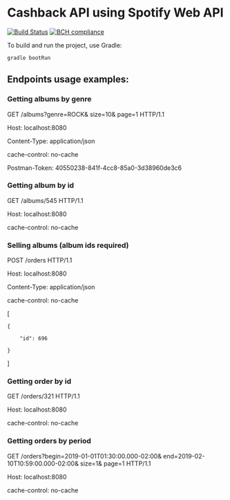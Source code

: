 # Cashback API using Spotify Web API

[![Build Status](https://travis-ci.com/raphaelbluteau/cashback.svg?branch=master)](https://travis-ci.com/raphaelbluteau/cashback)
[![BCH compliance](https://bettercodehub.com/edge/badge/raphaelbluteau/cashback?branch=master)](https://bettercodehub.com/)

To build and run the project, use Gradle:
```sh
gradle bootRun
```

## Endpoints usage examples:

### Getting albums by genre

GET /albums?genre=ROCK&amp; size=10&amp; page=1 HTTP/1.1

Host: localhost:8080

Content-Type: application/json

cache-control: no-cache

Postman-Token: 40550238-841f-4cc8-85a0-3d38960de3c6

### Getting album by id

GET /albums/545 HTTP/1.1

Host: localhost:8080

cache-control: no-cache


### Selling albums (album ids required)

POST /orders HTTP/1.1

Host: localhost:8080

Content-Type: application/json

cache-control: no-cache

[

	{
	
		"id": 696
		
	}
	
]


### Getting order by id

GET /orders/321 HTTP/1.1

Host: localhost:8080

cache-control: no-cache


### Getting orders by period

GET /orders?begin=2019-01-01T01:30:00.000-02:00&amp; end=2019-02-10T10:59:00.000-02:00&amp; size=1&amp; page=1 HTTP/1.1

Host: localhost:8080

cache-control: no-cache
